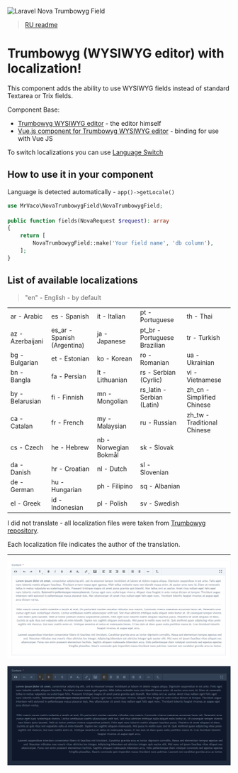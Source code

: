 ![Laravel Nova Trumbowyg Field](https://preview.dragon-code.pro/Laravel%20Nova/Trumbowyg%20Field.svg?preposition=for&pretty-title=0&github%5Brepository%5D=MrVACO%2FNovaTrumbowygField&mode=auto)

> [RU readme](./README.RU.md)

# Trumbowyg (WYSIWYG editor) with localization!

This component adds the ability to use WYSIWYG fields instead of standard Textarea or Trix fields.

Component Base:

- [Trumbowyg WYSIWYG editor](https://github.com/Alex-D/Trumbowyg) - the editor himself
- [Vue.js component for Trumbowyg WYSIWYG editor](https://github.com/ankurk91/vue-trumbowyg) - binding for use with Vue JS

To switch localizations you can use [Language Switch](https://github.com/badinansoft/nova-language-switch)

## How to use it in your component

Language is detected automatically - `app()->getLocale()`

```php
use MrVaco\NovaTrumbowygField\NovaTrumbowygField;

public function fields(NovaRequest $request): array
{
    return [
        NovaTrumbowygField::make('Your field name', 'db column'),
    ];
}
```

## List of available localizations

> "en" - English - by default

|                  |                             |                       |                              |                             |
|------------------|-----------------------------|-----------------------|------------------------------|-----------------------------|
| ar - Arabic      | es - Spanish                | it - Italian          | pt - Portuguese              | th - Thai                   |
| az - Azerbaijani | es_ar - Spanish (Argentina) | ja - Japanese         | pt_br - Portuguese Brazilian | tr - Turkish                |
| bg - Bulgarian   | et - Estonian               | ko - Korean           | ro - Romanian                | ua - Ukrainian              |
| bn - Bangla      | fa - Persian                | lt - Lithuanian       | rs - Serbian (Cyrlic)        | vi - Vietnamese             |
| by - Belarusian  | fi - Finnish                | mn - Mongolian        | rs_latin - Serbian (Latin)   | zh_cn - Simplified Chinese  |
| ca - Catalan     | fr - French                 | my - Malaysian        | ru - Russian                 | zh_tw - Traditional Chinese |
| cs - Czech       | he - Hebrew                 | nb - Norwegian Bokmål | sk - Slovak                  |                             |
| da - Danish      | hr - Croatian               | nl - Dutch            | sl - Slovenian               |                             |
| de - German      | hu - Hungarian              | ph - Filipino         | sq - Albanian                |                             |
| el - Greek       | id - Indonesian             | pl - Polish           | sv - Swedish                 |                             |

I did not translate - all localization files were taken from [Trumbowyg repository](https://github.com/Alex-D/Trumbowyg/tree/develop/src/langs).

Each localization file indicates the author of the translation.

---

![Light theme](./screenshots/content_light.png)

![Dark theme](./screenshots/content_dark.png)